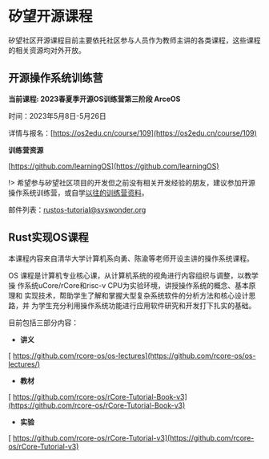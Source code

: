 # 矽望开源课程

矽望社区开源课程目前主要依托社区参与人员作为教师主讲的各类课程，这些课程的相关资源均对外开放。

## <i class="fa-solid fa-chalkboard-user"></i> 开源操作系统训练营

 <i class="fas fa-spinner fa-pulse"></i> **当前课程: 2023春夏季开源OS训练营第三阶段 ArceOS**

时间：2023年5月8日-5月26日

详情与报名：[https://os2edu.cn/course/109](https://os2edu.cn/course/109)

**<i class="fa-solid fa-book-open-reader"></i>训练营资源**

[https://github.com/learningOS](https://github.com/learningOS)

!> 希望参与矽望社区项目的开发但之前没有相关开发经验的朋友，建议参加开源操作系统训练营，或自学[以往的训练营资料](https://github.com/learningOS)。

邮件列表：[rustos-tutorial@syswonder.org](https://maillist.syswonder.org/mailman3/lists/rustos-tutorial.syswonder.org/)


## Rust实现OS课程

本课程内容来自清华大学计算机系向勇、陈渝等老师开设主讲的操作系统课程。

OS 课程是计算机专业核心课，从计算机系统的视角进行内容组织与调整，以教学操
作系统uCore/rCore和risc-v CPU为实验环境，讲授操作系统的概念、基本原理和
实现技术，帮助学生了解和掌握大型复杂系统软件的分析方法和核心设计思路，并
为学生充分利用操作系统功能进行应用软件研究和开发打下扎实的基础。

目前包括三部分内容：

- **讲义**

[<i class="fa-brands fa-github"></i> https://github.com/rcore-os/os-lectures](https://github.com/rcore-os/os-lectures/)

- **教材**

[<i class="fa-brands fa-github"></i> https://github.com/rcore-os/rCore-Tutorial-Book-v3](https://github.com/rcore-os/rCore-Tutorial-Book-v3)

- **实验**

[<i class="fa-brands fa-github"></i> https://github.com/rcore-os/rCore-Tutorial-v3](https://github.com/rcore-os/rCore-Tutorial-v3)

